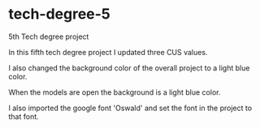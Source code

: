 # tech-degree-5
 5th Tech degree project

In this fifth tech degree project I updated three CUS values.

I also changed the background color of the overall project to a light blue color. 

When the models are open the background is a light blue color.

I also imported the google font 'Oswald' and set the font in the project to that font. 